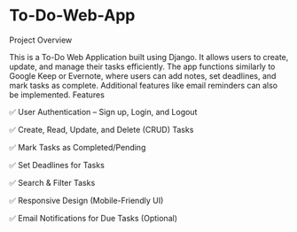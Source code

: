 # To-Do-Web-App

Project Overview

This is a To-Do Web Application built using Django. It allows users to create, update, and manage their tasks efficiently. The app functions similarly to Google Keep or Evernote, where users can add notes, set deadlines, and mark tasks as complete. Additional features like email reminders can also be implemented.
Features

✅ User Authentication – Sign up, Login, and Logout

✅ Create, Read, Update, and Delete (CRUD) Tasks

✅ Mark Tasks as Completed/Pending

✅ Set Deadlines for Tasks

✅ Search & Filter Tasks

✅ Responsive Design (Mobile-Friendly UI)

✅ Email Notifications for Due Tasks (Optional)
